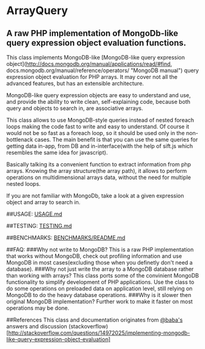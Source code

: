 ArrayQuery
==========
A raw PHP implementation of MongoDb-like  query expression object evaluation functions.
---------------------------------------------------------------------------------------
This class implements MongoDB-like [MongoDB-like query expression object](http://docs.mongodb.org/manual/applications/read/#find, docs.mongodb.org/manual/reference/operators/ "MongoDB manual") query expression object evaluation for PHP arrays. It may cover not all the advanced features, but has an extensible architecture.

MongoDB-like query expression objects are easy to understand and use, and provide the ability to write clean, self-explaining code, because both query and objects to search in, are associative arrays.

This class allows to use MongoDB-style queries instead of nested foreach loops making the code fast to write and easy to understand. Of course it would not be so fast as a foreach loop, so it should be used only in the non-bottlenack cases. The main benefit is that you can use the same queries for getting data in-app, from DB and in-interface(with the help of sift.js which resembles the same idea for javascript).

Basically talking its a convenient function to extract information from php arrays. Knowing the array structure(the array path), it allows to perform operations on multidimensional arrays data, without the need for multiple nested loops.

If you are not familiar with MongoDb, take a look at a given expression object and array to search in.

##USAGE:
[USAGE.md](USAGE.md)

##TESTING:
[TESTING.md](TESTING.md)

##BENCHMARKS:
[BENCHMARKS/README.md](BENCHMARKS/README.md)

##FAQ:
###Why not write to MongoDB? 
This is a raw PHP implementation that works without MongoDB, check out profiling information and use MongoDB in most cases(excluding those when you definetly don't need a database). 
###Why not just write the array to a MongoDB database rather than working with arrays?
This class ports some of the convinient MongoDB functionality to simplify development of PHP applications. Use the class to do some operations on preloaded data on application level, still relying on MongoDB to do the heavy database operations.
###Why is it slower then original MongoDB implementation?
Further work to make it faster on most operations may be done.

##References
This class and documentation originates from [@baba's](http://stackoverflow.com/users/1226894/baba) answers and discussion (stackoverflow)[http://stackoverflow.com/questions/14972025/implementing-mongodb-like-query-expression-object-evaluation]
